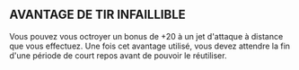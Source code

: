 ## AVANTAGE DE TIR INFAILLIBLE


Vous pouvez vous octroyer un bonus de +20 à un jet
d'attaque à distance que vous effectuez. Une fois cet avantage
utilisé, vous devez attendre la fin d'une période de court
repos avant de pouvoir le réutiliser.
